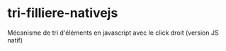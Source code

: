 # tri-filliere-nativejs
Mécanisme de tri d'éléments en javascript avec le click droit (version JS natif)
